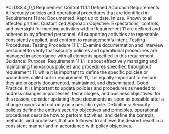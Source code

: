 PCI DSS 4_0_1 Requirement Control 11.1.1 Defined Approach Requirements: All security policies and operational procedures that are identified in Requirement 11 are: Documented. Kept up to date. In use. Known to all affected parties. Customized Approach Objective: Expectations, controls, and oversight for meeting activities within Requirement 11 are defined and adhered to by affected personnel. All supporting activities are repeatable, consistently applied, and conform to management’s intent. Testing Procedures: Testing Procedure 11.1.1: Examine documentation and interview personnel to verify that security policies and operational procedures are managed in accordance with all elements specified in this requirement. Guidance: Purpose: Requirement 11.1.1 is about effectively managing and maintaining the various policies and procedures specified throughout requirement 11. while it is important to define the specific policies or procedures called out in requirement 11, it is equally important to ensure they are properly documented, maintained, and disseminated. Good Practice: It is important to update policies and procedures as needed to address changes in processes, technologies, and business objectives. for this reason, consider updating these documents as soon as possible after a change occurs and not only on a periodic cycle. Definitions: Security policies define the entity’s security objectives and principles. operational procedures describe how to perform activities, and define the controls, methods, and processes that are followed to achieve the desired result in a consistent manner and in accordance with policy objectives.